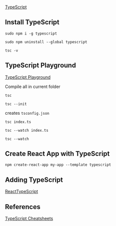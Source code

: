 
[TypeScript](https://www.typescriptlang.org/)

## Install TypeScript

```
sudo npm i -g typescript
```

```
sudo npm uninstall --global typescript
```

```
tsc -v
```

## TypeScript Playground

[TypeScript Playground](https://www.typescriptlang.org/play)

Compile all in current folder

```
tsc
```

```
tsc --init
```

creates `tsconfig.json`

```
tsc index.ts
```


```
tsc --watch index.ts
```

```
tsc --watch
```

## Create React App with TypeScript

```
npm create-react-app my-app --template typescript
```

## Adding TypeScript

[ReactTypeScript](https://reactjs.org/docs/static-type-checking.html#typescript)

## References

[TypeScript Cheatsheets](https://github.com/typescript-cheatsheets/react)


